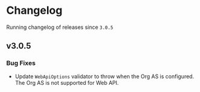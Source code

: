 # Changelog
Running changelog of releases since `3.0.5`

## v3.0.5

### Bug Fixes

- Update `WebApiOptions` validator to throw when the Org AS is configured. The Org AS is not supported for Web API.